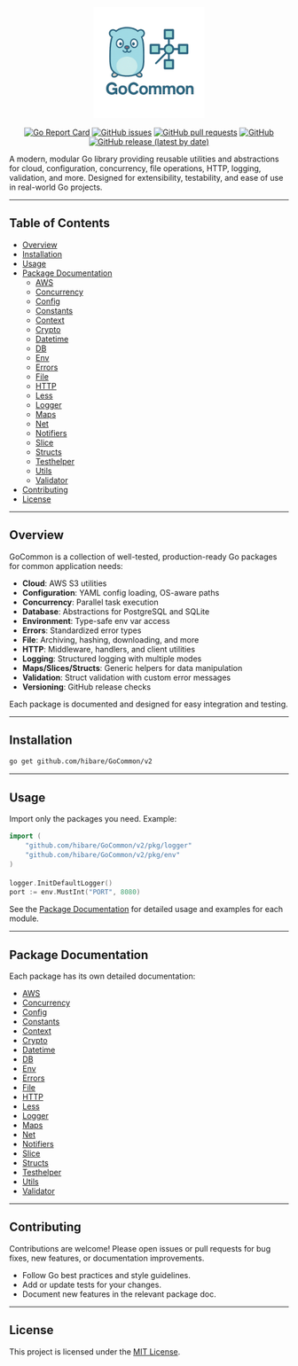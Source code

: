 <div align="center">
  <img src="./assets/logo.png" alt="GoCommon Logo" width="200" height="200">

[![Go Report Card](https://goreportcard.com/badge/github.com/hibare/GoCommon)](https://goreportcard.com/report/github.com/hibare/GoCommon)
[![GitHub issues](https://img.shields.io/github/issues/hibare/GoCommon)](https://github.com/hibare/GoCommon/issues)
[![GitHub pull requests](https://img.shields.io/github/issues-pr/hibare/GoCommon)](https://github.com/hibare/GoCommon/pulls)
[![GitHub](https://img.shields.io/github/license/hibare/GoCommon)](https://github.com/hibare/GoCommon/blob/main/LICENSE)
[![GitHub release (latest by date)](https://img.shields.io/github/v/release/hibare/GoCommon)](https://github.com/hibare/GoCommon/releases)

</div>

A modern, modular Go library providing reusable utilities and abstractions for cloud, configuration, concurrency, file operations, HTTP, logging, validation, and more. Designed for extensibility, testability, and ease of use in real-world Go projects.

---

## Table of Contents

- [Overview](#overview)
- [Installation](#installation)
- [Usage](#usage)
- [Package Documentation](#package-documentation)
  - [AWS](docs/aws.md)
  - [Concurrency](docs/concurrency.md)
  - [Config](docs/config.md)
  - [Constants](docs/constants.md)
  - [Context](docs/context.md)
  - [Crypto](docs/crypto.md)
  - [Datetime](docs/datetime.md)
  - [DB](docs/db.md)
  - [Env](docs/env.md)
  - [Errors](docs/errors.md)
  - [File](docs/file.md)
  - [HTTP](docs/http.md)
  - [Less](docs/less.md)
  - [Logger](docs/logger.md)
  - [Maps](docs/maps.md)
  - [Net](docs/net.md)
  - [Notifiers](docs/notifiers.md)
  - [Slice](docs/slice.md)
  - [Structs](docs/structs.md)
  - [Testhelper](docs/testhelper.md)
  - [Utils](docs/utils.md)
  - [Validator](docs/validator.md)
- [Contributing](#contributing)
- [License](#license)

---

## Overview

GoCommon is a collection of well-tested, production-ready Go packages for common application needs:

- **Cloud**: AWS S3 utilities
- **Configuration**: YAML config loading, OS-aware paths
- **Concurrency**: Parallel task execution
- **Database**: Abstractions for PostgreSQL and SQLite
- **Environment**: Type-safe env var access
- **Errors**: Standardized error types
- **File**: Archiving, hashing, downloading, and more
- **HTTP**: Middleware, handlers, and client utilities
- **Logging**: Structured logging with multiple modes
- **Maps/Slices/Structs**: Generic helpers for data manipulation
- **Validation**: Struct validation with custom error messages
- **Versioning**: GitHub release checks

Each package is documented and designed for easy integration and testing.

---

## Installation

```sh
go get github.com/hibare/GoCommon/v2
```

---

## Usage

Import only the packages you need. Example:

```go
import (
    "github.com/hibare/GoCommon/v2/pkg/logger"
    "github.com/hibare/GoCommon/v2/pkg/env"
)

logger.InitDefaultLogger()
port := env.MustInt("PORT", 8080)
```

See the [Package Documentation](#package-documentation) for detailed usage and examples for each module.

---

## Package Documentation

Each package has its own detailed documentation:

- [AWS](docs/aws.md)
- [Concurrency](docs/concurrency.md)
- [Config](docs/config.md)
- [Constants](docs/constants.md)
- [Context](docs/context.md)
- [Crypto](docs/crypto.md)
- [Datetime](docs/datetime.md)
- [DB](docs/db.md)
- [Env](docs/env.md)
- [Errors](docs/errors.md)
- [File](docs/file.md)
- [HTTP](docs/http.md)
- [Less](docs/less.md)
- [Logger](docs/logger.md)
- [Maps](docs/maps.md)
- [Net](docs/net.md)
- [Notifiers](docs/notifiers.md)
- [Slice](docs/slice.md)
- [Structs](docs/structs.md)
- [Testhelper](docs/testhelper.md)
- [Utils](docs/utils.md)
- [Validator](docs/validator.md)

---

## Contributing

Contributions are welcome! Please open issues or pull requests for bug fixes, new features, or documentation improvements.

- Follow Go best practices and style guidelines.
- Add or update tests for your changes.
- Document new features in the relevant package doc.

---

## License

This project is licensed under the [MIT License](LICENSE).
